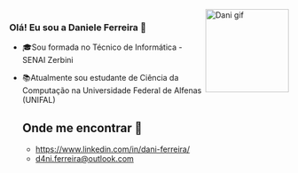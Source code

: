 <img src="https://s10.gifyu.com/images/GIFMEME.gif" min-width="150px" max-width="150px" width="150px" align="right" alt="Dani gif">

### Olá! Eu sou a Daniele Ferreira 👋

- 🎓Sou formada no Técnico de Informática - SENAI Zerbini
- 📚Atualmente sou estudante de Ciência da Computação na Universidade Federal de Alfenas (UNIFAL)

  ## Onde me encontrar 🔎
  - https://www.linkedin.com/in/dani-ferreira/
  - d4ni.ferreira@outlook.com



